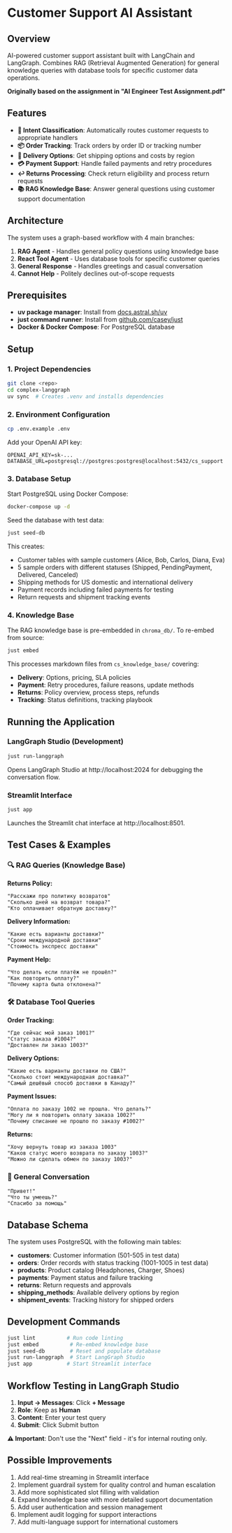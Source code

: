 # Customer Support AI Assistant

## Overview

AI-powered customer support assistant built with LangChain and LangGraph. Combines RAG (Retrieval Augmented Generation) for general knowledge queries with database tools for specific customer data operations.

**Originally based on the assignment in "AI Engineer Test Assignment.pdf"**

## Features

- **🎯 Intent Classification**: Automatically routes customer requests to appropriate handlers
- **📦 Order Tracking**: Track orders by order ID or tracking number
- **🚚 Delivery Options**: Get shipping options and costs by region
- **💳 Payment Support**: Handle failed payments and retry procedures
- **↩️ Returns Processing**: Check return eligibility and process return requests
- **📚 RAG Knowledge Base**: Answer general questions using customer support documentation

## Architecture

The system uses a graph-based workflow with 4 main branches:

1. **RAG Agent** - Handles general policy questions using knowledge base
2. **React Tool Agent** - Uses database tools for specific customer queries
3. **General Response** - Handles greetings and casual conversation
4. **Cannot Help** - Politely declines out-of-scope requests

## Prerequisites

- **uv package manager**: Install from [docs.astral.sh/uv](https://docs.astral.sh/uv/getting-started/installation/)
- **just command runner**: Install from [github.com/casey/just](https://github.com/casey/just)
- **Docker & Docker Compose**: For PostgreSQL database

## Setup

### 1. Project Dependencies
```bash
git clone <repo>
cd complex-langgraph
uv sync  # Creates .venv and installs dependencies
```

### 2. Environment Configuration
```bash
cp .env.example .env
```

Add your OpenAI API key:
```
OPENAI_API_KEY=sk-...
DATABASE_URL=postgresql://postgres:postgres@localhost:5432/cs_support
```

### 3. Database Setup

Start PostgreSQL using Docker Compose:
```bash
docker-compose up -d
```

Seed the database with test data:
```bash
just seed-db
```

This creates:
- Customer tables with sample customers (Alice, Bob, Carlos, Diana, Eva)
- 5 sample orders with different statuses (Shipped, PendingPayment, Delivered, Canceled)
- Shipping methods for US domestic and international delivery
- Payment records including failed payments for testing
- Return requests and shipment tracking events

### 4. Knowledge Base

The RAG knowledge base is pre-embedded in `chroma_db/`. To re-embed from source:
```bash
just embed
```

This processes markdown files from `cs_knowledge_base/` covering:
- **Delivery**: Options, pricing, SLA policies
- **Payment**: Retry procedures, failure reasons, update methods
- **Returns**: Policy overview, process steps, refunds
- **Tracking**: Status definitions, tracking playbook

## Running the Application

### LangGraph Studio (Development)
```bash
just run-langgraph
```
Opens LangGraph Studio at http://localhost:2024 for debugging the conversation flow.

### Streamlit Interface
```bash
just app
```
Launches the Streamlit chat interface at http://localhost:8501.

## Test Cases & Examples

### 🔍 RAG Queries (Knowledge Base)

**Returns Policy:**
```
"Расскажи про политику возвратов"
"Сколько дней на возврат товара?"
"Кто оплачивает обратную доставку?"
```

**Delivery Information:**
```
"Какие есть варианты доставки?"
"Сроки международной доставки"
"Стоимость экспресс доставки"
```

**Payment Help:**
```
"Что делать если платёж не прошёл?"
"Как повторить оплату?"
"Почему карта была отклонена?"
```

### 🛠️ Database Tool Queries

**Order Tracking:**
```
"Где сейчас мой заказ 1001?"
"Статус заказа #1004?"
"Доставлен ли заказ 1003?"
```

**Delivery Options:**
```
"Какие есть варианты доставки по США?"
"Сколько стоит международная доставка?"
"Самый дешёвый способ доставки в Канаду?"
```

**Payment Issues:**
```
"Оплата по заказу 1002 не прошла. Что делать?"
"Могу ли я повторить оплату заказа 1002?"
"Почему списание не прошло по заказу #1002?"
```

**Returns:**
```
"Хочу вернуть товар из заказа 1003"
"Каков статус моего возврата по заказу 1003?"
"Можно ли сделать обмен по заказу 1003?"
```

### 💬 General Conversation
```
"Привет!"
"Что ты умеешь?"
"Спасибо за помощь"
```

## Database Schema

The system uses PostgreSQL with the following main tables:

- **customers**: Customer information (501-505 in test data)
- **orders**: Order records with status tracking (1001-1005 in test data)
- **products**: Product catalog (Headphones, Charger, Shoes)
- **payments**: Payment status and failure tracking
- **returns**: Return requests and approvals
- **shipping_methods**: Available delivery options by region
- **shipment_events**: Tracking history for shipped orders

## Development Commands

```bash
just lint          # Run code linting
just embed          # Re-embed knowledge base
just seed-db        # Reset and populate database
just run-langgraph  # Start LangGraph Studio
just app           # Start Streamlit interface
```

## Workflow Testing in LangGraph Studio

1. **Input → Messages**: Click **+ Message**
2. **Role**: Keep as **Human**
3. **Content**: Enter your test query
4. **Submit**: Click Submit button

**⚠️ Important**: Don't use the "Next" field - it's for internal routing only.

## Possible Improvements

1. Add real-time streaming in Streamlit interface
2. Implement guardrail system for quality control and human escalation
3. Add more sophisticated slot filling with validation
4. Expand knowledge base with more detailed support documentation
5. Add user authentication and session management
6. Implement audit logging for support interactions
7. Add multi-language support for international customers